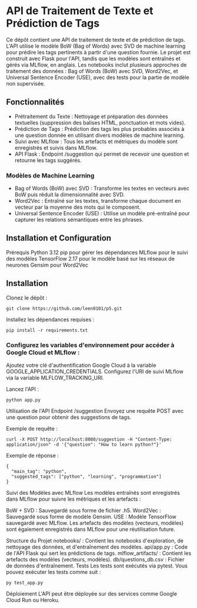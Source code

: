 # API de Traitement de Texte et Prédiction de Tags
Ce dépôt contient une API de traitement de texte et de prédiction de tags. L'API utilise le modèle BoW (Bag of Words) avec SVD de machine learning pour prédire les tags pertinents à partir d'une question fournie. Le projet est construit avec Flask pour l'API, tandis que les modèles sont entraînés et gérés via MLflow, en anglais. Les notebooks inclut plusieurs approches de traitement des données : Bag of Words (BoW) avec SVD, Word2Vec, et Universal Sentence Encoder (USE), avec des tests pour la partie de modèle non supervisée.

## Fonctionnalités
* Prétraitement du Texte : Nettoyage et préparation des données textuelles (suppression des balises HTML, ponctuation et mots vides).
* Prédiction de Tags : Prédiction des tags les plus probables associés à une question donnée en utilisant divers modèles de machine learning.
* Suivi avec MLflow : Tous les artefacts et métriques du modèle sont enregistrés et suivis dans MLflow.
* API Flask : Endpoint /suggestion qui permet de recevoir une question et retourne les tags suggérés.

### Modèles de Machine Learning
* Bag of Words (BoW) avec SVD : Transforme les textes en vecteurs avec BoW puis réduit la dimensionnalité avec SVD.
* Word2Vec : Entraîné sur les textes, transforme chaque document en vecteur par la moyenne des mots qui le composent.
* Universal Sentence Encoder (USE) : Utilise un modèle pré-entraîné pour capturer les relations sémantiques entre les phrases.

## Installation et Configuration
Prérequis
Python 3.12
pip pour gérer les dépendances
MLflow pour le suivi des modèles
TensorFlow 2.17 pour le modèle basé sur les réseaux de neurones
Gensim pour Word2Vec

## Installation
Clonez le dépôt :

```
git clone https://github.com/leen0101/p5.git
```

Installez les dépendances requises :

```
pip install -r requirements.txt
```

### Configurez les variables d'environnement pour accéder à Google Cloud et MLflow :

Ajoutez votre clé d'authentification Google Cloud à la variable GOOGLE_APPLICATION_CREDENTIALS.
Configurez l'URI de suivi MLflow via la variable MLFLOW_TRACKING_URI.

Lancez l'API :
```
python app.py
```

Utilisation de l'API
Endpoint /suggestion
Envoyez une requête POST avec une question pour obtenir des suggestions de tags.

Exemple de requête :

```
curl -X POST http://localhost:8080/suggestion -H "Content-Type: application/json" -d '{"question": "How to learn python?"}'
```
Exemple de réponse :
```
{
  "main_tag": "python",
  "suggested_tags": ["python", "learning", "programmation"]
}
```
Suivi des Modèles avec MLflow
Les modèles entraînés sont enregistrés dans MLflow pour suivre les métriques et les artefacts :

BoW + SVD : Sauvegardé sous forme de fichier .h5.
Word2Vec : Sauvegardé sous forme de modèle Gensim.
USE : Modèle TensorFlow sauvegardé avec MLflow.
Les artefacts des modèles (vecteurs, modèles) sont également enregistrés dans MLflow pour une réutilisation future.

Structure du Projet
notebooks/ : Contient les notebooks d'exploration, de nettoyage des données, et d'entraînement des modèles.
api/app.py : Code de l'API Flask qui sert les prédictions de tags.
mlflow_artifacts/ : Contient les artefacts des modèles (vecteurs, modèles).
db/questions_db.csv : Fichier de données d'entraînement.
Tests
Les tests sont exécutés via pytest. Vous pouvez exécuter les tests comme suit :

```
py test_app.py
```
Déploiement
L'API peut être déployée sur des services comme Google Cloud Run ou Heroku. 